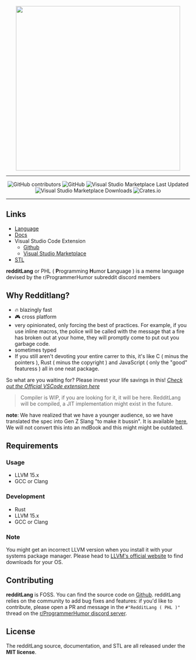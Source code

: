 <div style="text-align:center" align="center">
    <picture>
        <source srcset="https://github.com/elijah629/redditlang/blob/main/assets/redditLang-light.png?raw=true" media="(prefers-color-scheme: dark)" width="450"/>
        <img src="https://github.com/elijah629/redditlang/blob/main/assets/redditLang-dark.png?raw=true" width="450"/>
    </picture>
</div>

---

<div style="text-align:center" align="center">

![GitHub contributors](https://img.shields.io/github/contributors/elijah629/redditlang?style=for-the-badge&logo=github&labelColor=1c2128&color=22272e)
![GitHub](https://img.shields.io/github/license/elijah629/redditlang?style=for-the-badge&logo=github&labelColor=1c2128&color=22272e)
![Visual Studio Marketplace Last Updated](https://img.shields.io/visual-studio-marketplace/last-updated/elijah629.redditlang?style=for-the-badge&logo=visualstudiocode&logoColor=007ACC&labelColor=000&color=007ACC)
![Visual Studio Marketplace Downloads](https://img.shields.io/visual-studio-marketplace/d/elijah629.redditlang?style=for-the-badge&logo=visualstudiocode&logoColor=007ACC&labelColor=000&color=007ACC)
![Crates.io](https://img.shields.io/crates/d/walter-redditlang?style=for-the-badge&logo=cratesio&label=crates.io%20downloads&labelColor=264323&color=fed177)

</div>

---

## Links

- [Language](https://github.com/elijah629/redditlang)
- [Docs](https://elijah629.github.io/redditlang)
- Visual Studio Code Extension
  - [Github](https://github.com/elijah629/redditlang-vscode)
  - [Visual Studio Marketplace](https://marketplace.visualstudio.com/items?itemName=elijah629.redditlang)
- [STL](https://github.com/elijah629/redditlang-std)

**redditLang** or PHL ( **P**rogramming **H**umor **L**anguage ) is a meme language devised by the r/ProgrammerHumor subreddit discord members

## Why Redditlang?

- 🔥 blazingly fast
- 🎮 cross platform
- very opinionated, only forcing the best of practices. For example, if you use inline macros, the police will be called with the message that a fire has broken out at your home, they will promptly come to put out you garbage code.
- sometimes typed
- If you still aren't devoting your entire carrer to this, it's like C ( minus the pointers ), Rust ( minus the copyright ) and JavaScript ( only the "good" featuress ) all in one neat package.

So what are you waiting for? Please invest your life savings in this!
_[Check out the Official VSCode extension here](https://marketplace.visualstudio.com/items?itemName=elijah629.redditlang)_

> Compiler is WIP, if you are looking for it, it will be here.
> RedditLang will be compiled, a JIT implementation might exist in the future.

**note**: We have realized that we have a younger audience, so we have translated the spec into Gen Z Slang "to make it bussin". It is available [here](./RedditLang%20Spec%20GenZ.md), We will not convert this into an mdBook and this might might be outdated.

## Requirements

### Usage

- LLVM 15.x
- GCC or Clang

### Development

- Rust
- LLVM 15.x
- GCC or Clang

### Note

You might get an incorrect LLVM version when you install it with your systems package manager. Please head to [LLVM's official website](https://releases.llvm.org/) to find downloads for your OS.

## Contributing

**redditLang** is FOSS. You can find the source code on [Github](https://github.com/elijah629/redditlang). redditLang relies on the community to add bug fixes and features: if you'd like to contribute, please open a PR and message in the `#"RedditLang ( PHL )"` thread on the [r/ProgrammerHumor discord server](https://discord.com/invite/rph).

## License

The redditLang source, documentation, and STL are all released under the **MIT license**.
